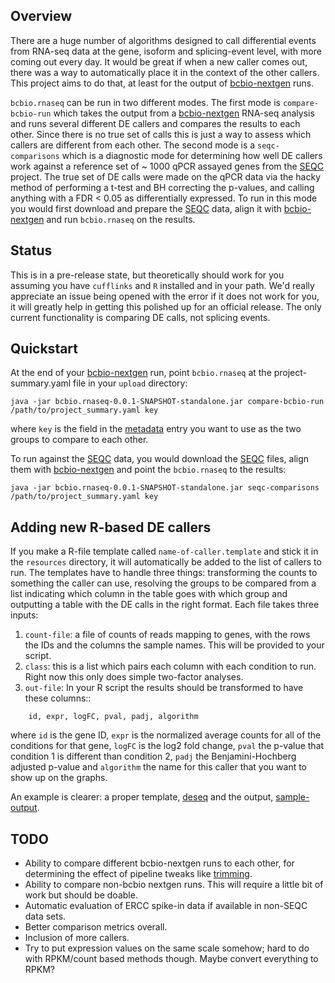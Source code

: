 <head>
    <script type="text/javascript"
            src="http://cdn.mathjax.org/mathjax/latest/MathJax.js?config=TeX-AMS-MML_HTMLorMML">
    </script>
</head>

## Overview

There are a huge number of algorithms designed to call differential
events from RNA-seq data at the gene, isoform and splicing-event
level, with more coming out every day. It would be great if when a new
caller comes out, there was a way to automatically place it in the
context of the other callers. This project aims to do that, at least
for the output of [bcbio-nextgen][bcbio-nextgen] runs.

``bcbio.rnaseq`` can be run in two different modes.  The first mode is
``compare-bcbio-run`` which takes the output from a
[bcbio-nextgen][bcbio-nextgen] RNA-seq analysis and runs several
different DE callers and compares the results to each other. Since
there is no true set of calls this is just a way to assess which
callers are different from each other.  The second mode is a
``seqc-comparisons`` which is a diagnostic mode for determining how
well DE callers work against a reference set of ~ 1000 qPCR assayed
genes from the [SEQC][SEQC] project. The true set of DE calls were
made on the qPCR data via the hacky method of performing a t-test and
BH correcting the p-values, and calling anything with a FDR < 0.05 as
differentially expressed. To run in this mode you would first download
and prepare the [SEQC][SEQC] data, align it with
[bcbio-nextgen][bcbio-nextgen] and run ``bcbio.rnaseq`` on the
results.

## Status
This is in a pre-release state, but theoretically should work for you
assuming you have ``cufflinks`` and ``R`` installed and in your path.
We'd really appreciate an issue being opened with the error if it does
not work for you, it will greatly help in getting this polished up for
an official release. The only current functionality is comparing DE
calls, not splicing events.

## Quickstart

At the end of your [bcbio-nextgen][bcbio-nextgen] run, point
``bcbio.rnaseq`` at the project-summary.yaml file in your
``upload`` directory:

    java -jar bcbio.rnaseq-0.0.1-SNAPSHOT-standalone.jar compare-bcbio-run /path/to/project_summary.yaml key

where ``key`` is the field in the [metadata][metadata] entry you want
to use as the two groups to compare to each other.

To run against the [SEQC][SEQC] data, you would download the [SEQC][SEQC]
files, align them with [bcbio-nextgen][bcbio-nextgen] and point
the ``bcbio.rnaseq`` to the results:

    java -jar bcbio.rnaseq-0.0.1-SNAPSHOT-standalone.jar seqc-comparisons /path/to/project_summary.yaml key

## Adding new R-based DE callers

If you make a R-file template called ``name-of-caller.template`` and
stick it in the ``resources`` directory, it will automatically be
added to the list of callers to run. The templates have to handle
three things: transforming the counts to something the caller can use,
resolving the groups to be compared from a list indicating which
column in the table goes with which group and outputting a table with
the DE calls in the right format. Each file takes three inputs:

1. ``count-file``: a file of counts of reads mapping to genes, with
the rows the IDs and the columns the sample names. This will be
provided to your script.
2. ``class``: this is a list which pairs each column with each
   condition to run.  Right now this only does simple two-factor
   analyses.
3. ``out-file``: In your R script the results should be transformed to
   have these columns::

```
    id, expr, logFC, pval, padj, algorithm
```

where ``id`` is the gene ID, ``expr`` is the normalized average counts
for all of the conditions for that gene, ``logFC`` is the log2 fold
change, ``pval`` the p-value that condition 1 is different than
condition 2, ``padj`` the Benjamini-Hochberg adjusted p-value and
``algorithm`` the name for this caller that you want to show up on the
graphs.

An example is clearer: a proper template, [deseq][deseq]
and the output, [sample-output][sample-output].

## TODO

* Ability to compare different bcbio-nextgen runs to each other, for
  determining the effect of pipeline tweaks like [trimming][trimming].
* Ability to compare non-bcbio nextgen runs. This will require a
  little bit of work but should be doable.
* Automatic evaluation of ERCC spike-in data if available in non-SEQC
  data sets.
* Better comparison metrics overall.
* Inclusion of more callers.
* Try to put expression values on the same scale somehow; hard to do
  with RPKM/count based methods though. Maybe convert everything
  to RPKM?

[SEQC]: http://www.ncbi.nlm.nih.gov/geo/query/acc.cgi?acc=GSE49712
[deseq]: https://raw.github.com/roryk/bcbio.rnaseq/master/resources/deseq.template?token=414586__eyJzY29wZSI6IlJhd0Jsb2I6cm9yeWsvYmNiaW8ucm5hc2VxL21hc3Rlci9yZXNvdXJjZXMvZGVzZXEudGVtcGxhdGUiLCJleHBpcmVzIjoxMzg5MDIzNDQ2fQ%3D%3D--280e317fb477c6bbe3aa89e09ec598f46e7847d3
[sample-output]: https://raw.github.com/roryk/bcbio.rnaseq/master/resources/test-analysis/deseq_A_vs_B.tsv?token=414586__eyJzY29wZSI6IlJhd0Jsb2I6cm9yeWsvYmNiaW8ucm5hc2VxL21hc3Rlci9yZXNvdXJjZXMvdGVzdC1hbmFseXNpcy9kZXNlcV9BX3ZzX0IudHN2IiwiZXhwaXJlcyI6MTM4OTAyMzQ5Nn0%3D--f1e0e3f110d49e0ab961426f4d608bd86d195e3d
[trimming]: http://biorxiv.org/content/early/2013/12/23/000422
[bcbio-nextgen]: https://github.com/chapmanb/bcbio-nextgen
[metadata]: https://github.com/chapmanb/bcbio-nextgen/blob/master/docs/contents/configuration.rst#sample-information
